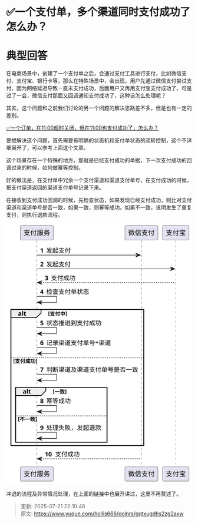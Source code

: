 # ✅一个支付单，多个渠道同时支付成功了怎么办？

# 典型回答


在电商场景中，创建了一个支付单之后，会通过支付工具进行支付，比如微信支付、支付宝、银行卡等，那么在特殊场景中，会出现，用户先通过微信支付尝试支付，因为网络延迟导致一直未支付成功，后面用户又再用支付宝支付成功了，可是过了一会，微信支付那面又回调通知支付成功了，这种该怎么处理呢？



其实，这个问题和之前我们讨论的另一个问题的解决思路差不多，但是也有一定的差别。



[✅一个订单，在11:00超时关闭，但在11:00也支付成功了，怎么办？](https://www.yuque.com/hollis666/oolnrs/vwwc639702l84g4g)



要想解决这个问题，首先需要有明确的状态机和支付单状态的流转控制，这个不详细展开了，可以参考上面这个文章。



这个场景存在一个特殊的地方，那就是已经支付成功的单据，下一次支付成功的回调过来的时候，如何做幂等控制。



好的做法是，在支付单中冗余一个支付渠道和渠道支付单号，在支付成功的时候，把支付渠道返回的渠道支付单号记录下来。



在接收到支付成功回调的时候，先检查状态，如果发现已经支付成功，则比对支付渠道和渠道单号是否一致，如果一致，则幂等成功。如果不一致，说明发生了重复支付，则执行退款流程。



![09b0d217136fcb440f319e2ada1cc887.svg](./img/PUQJv00I7bf-BqRN/09b0d217136fcb440f319e2ada1cc887-404822.svg)



冲退的流程及异常情况处理，在上面的链接中也展开讲过，这里不再赘述了。



> 更新: 2025-07-21 22:10:46  
> 原文: <https://www.yuque.com/hollis666/oolnrs/gqtxugdhs2zg2axw>